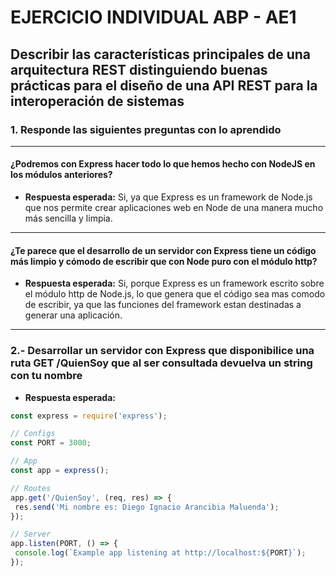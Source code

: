 # EJERCICIO INDIVIDUAL ABP - AE1

## Describir las características principales de una arquitectura REST distinguiendo buenas prácticas para el diseño de una API REST para la interoperación de sistemas

### 1. Responde las siguientes preguntas con lo aprendido

---

#### ¿Podremos con Express hacer todo lo que hemos hecho con NodeJS en los módulos anteriores?

- **Respuesta esperada:** Si, ya que Express es un framework de Node.js que nos permite crear aplicaciones web en Node de una manera mucho más sencilla y limpia.

---

#### ¿Te parece que el desarrollo de un servidor con Express tiene un código más limpio y cómodo de escribir que con Node puro con el módulo http?

- **Respuesta esperada:** Si, porque Express es un framework escrito sobre el módulo http de Node.js, lo que genera que el código sea mas comodo de escribir, ya que las funciones del framework estan destinadas a generar una aplicación.

---

### 2.- Desarrollar un servidor con Express que disponibilice una ruta GET /QuienSoy que al ser consultada devuelva un string con tu nombre

- **Respuesta esperada:**

```javascript
const express = require('express');

// Configs
const PORT = 3000;

// App
const app = express();

// Routes
app.get('/QuienSoy', (req, res) => {
 res.send('Mi nombre es: Diego Ignacio Arancibia Maluenda');
});

// Server
app.listen(PORT, () => {
 console.log(`Example app listening at http://localhost:${PORT}`);
});
```
